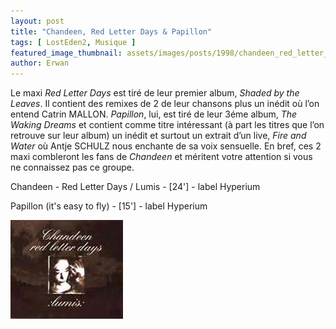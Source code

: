 ```yaml
---
layout: post
title: "Chandeen, Red Letter Days & Papillon"
tags: [ LostEden2, Musique ]
featured_image_thumbnail: assets/images/posts/1998/chandeen_red_letter_days.jpg
author: Erwan
--- 
```


Le maxi *Red Letter Days* est tiré de leur premier album, *Shaded by the Leaves*. Il contient des remixes de 2 de leur chansons plus un inédit où l’on entend Catrin MALLON. *Papillon*, lui, est tiré de leur 3éme album, *The Waking Dreams* et contient comme titre intéressant (à part les titres que l’on retrouve sur leur album) un inédit et surtout un extrait d’un live, *Fire and Water* où Antje SCHULZ nous enchante de sa voix sensuelle. En bref, ces 2 maxi combleront les fans de *Chandeen* et méritent votre attention si vous ne connaissez pas ce groupe.

Chandeen - Red Letter Days / Lumis - [24'] - label Hyperium

Papillon (it's easy to fly) - [15'] - label Hyperium

![Image](assets/images/posts/1998/chandeen_red_letter_days.jpg)